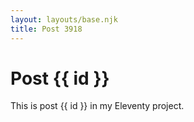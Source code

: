 ```yaml
---
layout: layouts/base.njk
title: Post 3918
---
```


# Post {{ id }}

This is post {{ id }} in my Eleventy project.
